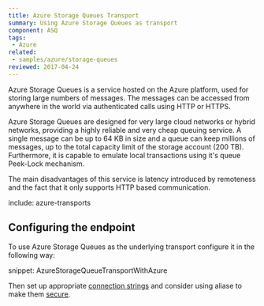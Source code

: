 ```yaml
---
title: Azure Storage Queues Transport
summary: Using Azure Storage Queues as transport
component: ASQ
tags:
 - Azure
related:
 - samples/azure/storage-queues
reviewed: 2017-04-24
---
```


Azure Storage Queues is a service hosted on the Azure platform, used for storing large numbers of messages. The messages can be accessed from anywhere in the world via authenticated calls using HTTP or HTTPS.

Azure Storage Queues are designed for very large cloud networks or hybrid networks, providing a highly reliable and very cheap queuing service. A single message can be up to 64 KB in size and a queue can keep millions of messages, up to the total capacity limit of the storage account (200 TB). Furthermore, it is capable to emulate local transactions using it's queue Peek-Lock mechanism.

The main disadvantages of this service is latency introduced by remoteness and the fact that it only supports HTTP based communication.

include: azure-transports


## Configuring the endpoint

To use Azure Storage Queues as the underlying transport configure it in the following way:

snippet: AzureStorageQueueTransportWithAzure

Then set up appropriate [connection strings](/nservicebus/azure-storage-queues/configuration.md#connection-strings) and consider using aliase to make them [secure](/nservicebus/azure-storage-queues/configuration.md#connection-strings-using-aliases-for-connection-strings-to-storage-accounts).
